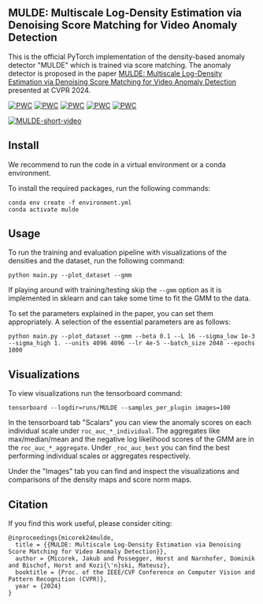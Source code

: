 ## MULDE: Multiscale Log-Density Estimation via Denoising Score Matching for Video Anomaly Detection

This is the official PyTorch implementation of the density-based anomaly detector "MULDE" which is trained via score matching. The anomaly detector is proposed in the paper 
[MULDE: Multiscale Log-Density Estimation via Denoising Score Matching for Video Anomaly Detection](https://arxiv.org/abs/2403.14497) presented at CVPR 2024.

[![PWC](https://img.shields.io/endpoint.svg?url=https://paperswithcode.com/badge/mulde-multiscale-log-density-estimation-via/anomaly-detection-on-ucsd-ped2)](https://paperswithcode.com/sota/anomaly-detection-on-ucsd-ped2?p=mulde-multiscale-log-density-estimation-via)
[![PWC](https://img.shields.io/endpoint.svg?url=https://paperswithcode.com/badge/mulde-multiscale-log-density-estimation-via/anomaly-detection-on-chuk-avenue)](https://paperswithcode.com/sota/anomaly-detection-on-chuk-avenue?p=mulde-multiscale-log-density-estimation-via)
[![PWC](https://img.shields.io/endpoint.svg?url=https://paperswithcode.com/badge/mulde-multiscale-log-density-estimation-via/anomaly-detection-on-shanghaitech)](https://paperswithcode.com/sota/anomaly-detection-on-shanghaitech?p=mulde-multiscale-log-density-estimation-via)
[![PWC](https://img.shields.io/endpoint.svg?url=https://paperswithcode.com/badge/mulde-multiscale-log-density-estimation-via/anomaly-detection-on-ubnormal)](https://paperswithcode.com/sota/anomaly-detection-on-ubnormal?p=mulde-multiscale-log-density-estimation-via)
[![PWC](https://img.shields.io/endpoint.svg?url=https://paperswithcode.com/badge/mulde-multiscale-log-density-estimation-via/anomaly-detection-in-surveillance-videos-on)](https://paperswithcode.com/sota/anomaly-detection-in-surveillance-videos-on?p=mulde-multiscale-log-density-estimation-via)

[![MULDE-short-video](https://img.youtube.com/vi/WoYCf9NWQmQ/0.jpg)](https://www.youtube.com/watch?v=WoYCf9NWQmQ)

## Install

We recommend to run the code in a virtual environment or a conda environment.

To install the required packages, run the following commands:
```
conda env create -f environment.yml
conda activate mulde
```


## Usage
To run the training and evaluation pipeline with visualizations of the densities and the dataset, run the following command:
```
python main.py --plot_dataset --gmm
```

If playing around with training/testing skip the ``--gmm`` option as it is implemented in sklearn and can take some time to fit the GMM to the data. 

To set the parameters explained in the paper, you can set them appropriately. A selection of the essential parameters are as follows:
```
python main.py --plot_dataset --gmm --beta 0.1 --L 16 --sigma_low 1e-3 --sigma_high 1. --units 4096 4096 --lr 4e-5 --batch_size 2048 --epochs 1000
```


## Visualizations
To view visualizations run the tensorboard command:
```
tensorboard --logdir=runs/MULDE --samples_per_plugin images=100
```
In the tensorboard tab "Scalars" you can view the anomaly scores on each individual scale under ``roc_auc_*_individual``. The aggregates like max/median/mean and the negative log likelihood scores of the GMM are in the ``roc_auc_*_aggregate``. Under ``_roc_auc_best`` you can find the best performing individual scales or aggregates respectively.

Under the "Images" tab you can find and inspect the visualizations and comparisons of the density maps and score norm maps.

## Citation
If you find this work useful, please consider citing:
```
@inproceedings{micorek24mulde,
  title = {{MULDE: Multiscale Log-Density Estimation via Denoising Score Matching for Video Anomaly Detection}},
  author = {Micorek, Jakub and Possegger, Horst and Narnhofer, Dominik and Bischof, Horst and Kozi{\'n}ski, Mateusz},
  booktitle = {Proc. of the IEEE/CVF Conference on Computer Vision and Pattern Recognition (CVPR)},
  year = {2024}
}
```
